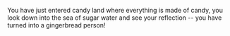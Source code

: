 You have just entered candy land where everything is made of candy, you look
down into the sea of sugar water and see your reflection -- you have turned 
into a gingerbread person!